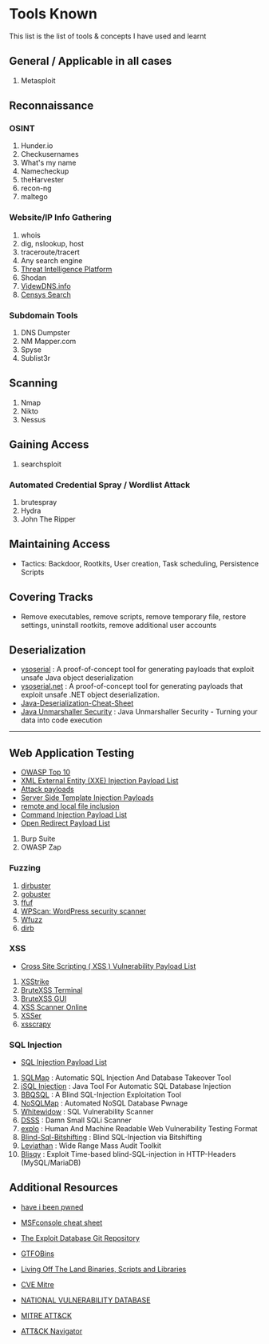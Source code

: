 # Tools Known

This list is the list of tools & concepts I have used and learnt

## General / Applicable in all cases

1. Metasploit

## Reconnaissance

### OSINT

1. Hunder.io
2. Checkusernames
3. What's my name
4. Namecheckup
5. theHarvester
6. recon-ng
7. maltego
    
### Website/IP Info Gathering

1. whois
2. dig, nslookup, host
3. traceroute/tracert
4. Any search engine
5. [Threat Intelligence Platform](https://threatintelligenceplatform.com/)
6. Shodan
7. [VidewDNS.info](https://viewdns.info/)
8. [Censys Search](https://search.censys.io/)

### Subdomain Tools

1. DNS Dumpster
2. NM Mapper.com
3. Spyse
4. Sublist3r

## Scanning

1. Nmap
2. Nikto
3. Nessus

## Gaining Access

1. searchsploit

### Automated Credential Spray / Wordlist Attack

1. brutespray
2. Hydra
3. John The Ripper

## Maintaining Access

- Tactics: Backdoor, Rootkits, User creation, Task scheduling, Persistence Scripts

## Covering Tracks

- Remove executables, remove scripts, remove temporary file, restore settings, uninstall rootkits, remove additional user accounts

## Deserialization

- [ysoserial](https://github.com/frohoff/ysoserial) : A proof-of-concept tool for generating payloads that exploit unsafe Java object deserialization
- [ysoserial.net](https://github.com/pwntester/ysoserial.net) : A proof-of-concept tool for generating payloads that exploit unsafe .NET object deserialization.
- [Java-Deserialization-Cheat-Sheet](https://github.com/GrrrDog/Java-Deserialization-Cheat-Sheet)
- [Java Unmarshaller Security](https://github.com/mbechler/marshalsec) : Java Unmarshaller Security - Turning your data into code execution

----------------

## Web Application Testing

- [OWASP Top 10](https://owasp.org/www-project-top-ten/)
- [XML External Entity (XXE) Injection Payload List](https://github.com/payloadbox/xxe-injection-payload-list)
- [Attack payloads](https://github.com/orgs/payloadbox/repositories)
- [Server Side Template Injection Payloads](https://github.com/payloadbox/ssti-payloads)
- [remote and local file inclusion](https://github.com/payloadbox/rfi-lfi-payload-list)
- [Command Injection Payload List](https://github.com/payloadbox/command-injection-payload-list#command-injection-payload-list)
- [Open Redirect Payload List](https://github.com/payloadbox/open-redirect-payload-list)

1. Burp Suite
2. OWASP Zap

### Fuzzing

1. [dirbuster](https://gitlab.com/kalilinux/packages/dirbuster)
2. [gobuster](https://tools.kali.org/web-applications/gobuster)
3. [ffuf](https://github.com/ffuf/ffuf)
4. [WPScan: WordPress security scanner](https://github.com/wpscanteam/wpscan)
5. [Wfuzz](https://tools.kali.org/web-applications/wfuzz)
6. [dirb](https://tools.kali.org/web-applications/dirb)

### XSS

- [Cross Site Scripting ( XSS ) Vulnerability Payload List](https://github.com/payloadbox/xss-payload-list)

1. [XSStrike](https://github.com/UltimateHackers/XSStrike)
2. [BruteXSS Terminal](https://github.com/shawarkhanethicalhacker/BruteXSS)
3. [BruteXSS GUI](https://github.com/rajeshmajumdar/BruteXSS)
4. [XSS Scanner Online](http://xss-scanner.com/)
5. [XSSer](https://tools.kali.org/web-applications/xsser)
6. [xsscrapy](https://github.com/DanMcInerney/xsscrapy)

### SQL Injection

- [SQL Injection Payload List](https://github.com/payloadbox/sql-injection-payload-list)

1. [SQLMap](https://github.com/sqlmapproject/sqlmap) : Automatic SQL Injection And Database Takeover Tool
2. [jSQL Injection](https://github.com/ron190/jsql-injection) : Java Tool For Automatic SQL Database Injection
3. [BBQSQL](https://github.com/Neohapsis/bbqsql) : A Blind SQL-Injection Exploitation Tool
4. [NoSQLMap](https://github.com/codingo/NoSQLMap) : Automated NoSQL Database Pwnage
5. [Whitewidow](https://www.kitploit.com/2017/05/whitewidow-sql-vulnerability-scanner.html) : SQL Vulnerability Scanner
6. [DSSS](https://github.com/stamparm/DSSS) : Damn Small SQLi Scanner
7. [explo](https://github.com/dtag-dev-sec/explo) : Human And Machine Readable Web Vulnerability Testing Format
8. [Blind-Sql-Bitshifting](https://github.com/awnumar/blind-sql-bitshifting) : Blind SQL-Injection via Bitshifting
9. [Leviathan](https://github.com/leviathan-framework/leviathan) : Wide Range Mass Audit Toolkit
10. [Blisqy](https://github.com/JohnTroony/Blisqy) : Exploit Time-based blind-SQL-injection in HTTP-Headers (MySQL/MariaDB)

## Additional Resources

- [have i been pwned](https://haveibeenpwned.com/)

- [MSFconsole cheat sheet](https://www.offensive-security.com/metasploit-unleashed/msfconsole-commands/)
- [The Exploit Database Git Repository](https://github.com/offensive-security/exploitdb)
- [GTFOBins](https://gtfobins.github.io/)
- [Living Off The Land Binaries, Scripts and Libraries](https://lolbas-project.github.io/)

- [CVE Mitre](https://cve.mitre.org/)
- [NATIONAL VULNERABILITY DATABASE](https://nvd.nist.gov/)

- [MITRE ATT&CK](https://attack.mitre.org/)
- [ATT&CK Navigator](https://mitre-attack.github.io/attack-navigator/)
